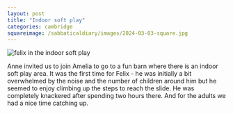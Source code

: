 ```yaml
---
layout: post
title: "Indoor soft play"
categories: cambridge
squareimage: /sabbaticaldiary/images/2024-03-03-square.jpg
---
```

<img src="/sabbaticaldiary/images/2024-03-03.jpg" alt="felix in the indoor soft play" class="center">

Anne invited us to join Amelia to go to a fun barn where there is an indoor soft play area. It was the first time for Felix - he was initially a bit overwhelmed by the noise and the number of children around him but he seemed to enjoy climbing up the steps to reach the slide. He was completely knackered after spending two hours there. And for the adults we had a nice time catching up.